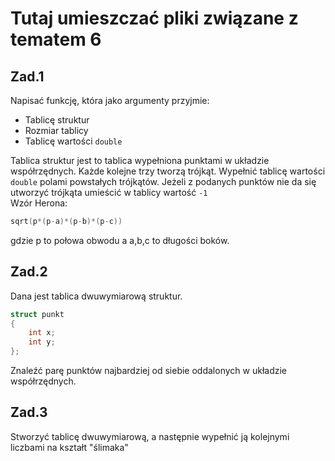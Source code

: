 # Tutaj umieszczać pliki związane z tematem 6
## Zad.1
Napisać funkcję, która jako argumenty przyjmie: 
- Tablicę struktur
- Rozmiar tablicy
- Tablicę wartości `double`

Tablica struktur jest to tablica wypełniona punktami w układzie współrzędnych. Każde kolejne trzy tworzą trójkąt. Wypełnić tablicę wartości `double` polami powstałych trójkątów. Jeżeli z podanych punktów nie da się utworzyć trójkąta umieścić w tablicy wartość `-1`  
Wzór Herona:
```C++
sqrt(p*(p-a)*(p-b)*(p-c))
```
gdzie p to połowa obwodu a a,b,c to długości boków.
## Zad.2
Dana jest tablica dwuwymiarową struktur. 
```C++
struct punkt
{
    int x;
    int y;
};
```
Znaleźć parę punktów najbardziej od siebie oddalonych w układzie współrzędnych.
## Zad.3
Stworzyć tablicę dwuwymiarową, a następnie wypełnić ją kolejnymi liczbami na kształt "ślimaka"